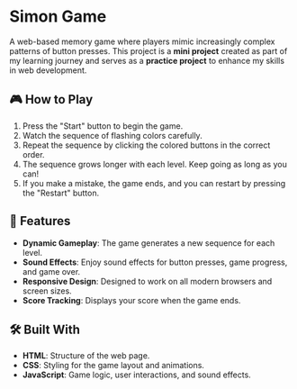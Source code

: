 # Simon Game
A web-based memory game where players mimic increasingly complex patterns of button presses. This project is a **mini project** created as part of my learning journey and serves as a **practice project** to enhance my skills in web development.

## 🎮 How to Play
1. Press the "Start" button to begin the game.
2. Watch the sequence of flashing colors carefully.
3. Repeat the sequence by clicking the colored buttons in the correct order.
4. The sequence grows longer with each level. Keep going as long as you can!
5. If you make a mistake, the game ends, and you can restart by pressing the "Restart" button.

## 🚀 Features
- **Dynamic Gameplay**: The game generates a new sequence for each level.
- **Sound Effects**: Enjoy sound effects for button presses, game progress, and game over.
- **Responsive Design**: Designed to work on all modern browsers and screen sizes.
- **Score Tracking**: Displays your score when the game ends.

## 🛠️ Built With
- **HTML**: Structure of the web page.
- **CSS**: Styling for the game layout and animations.
- **JavaScript**: Game logic, user interactions, and sound effects.
